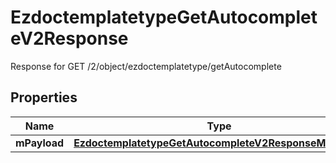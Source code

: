 

# EzdoctemplatetypeGetAutocompleteV2Response

Response for GET /2/object/ezdoctemplatetype/getAutocomplete

## Properties

| Name | Type | Description | Notes |
|------------ | ------------- | ------------- | -------------|
|**mPayload** | [**EzdoctemplatetypeGetAutocompleteV2ResponseMPayload**](EzdoctemplatetypeGetAutocompleteV2ResponseMPayload.md) |  |  |



